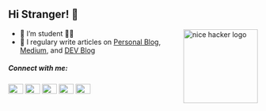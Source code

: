 ## Hi Stranger! 👋 

<!-- <a href="https://mrofisr.my.id"><img alt="nice hacker logo" src="https://www.flaticon.com/svg/static/icons/svg/2317/2317981.svg" align="right" height="150" /></a> -->
<a href="https://mrofisr.github.io"><img alt="nice hacker logo" src="https://www.flaticon.com/svg/static/icons/svg/3762/3762238.svg" align="right" height="150" /></a>

- 🌱 I’m student 🧑‍🎓 
- 📝 I regulary write articles on [Personal Blog](https://mrofisr.my.id), [Medium](https://mrofisr.medium.com/), and [DEV Blog](https://dev.to/mrofisr)

<h5>Connect with me:</h5>
<p>
<a href="https://dev.to/mrofisr" target="blank"><img align="center" src="https://cdn.jsdelivr.net/npm/simple-icons@3.0.1/icons/dev-dot-to.svg" alt="mrofisr" height="20" width="30" /></a>
<a href="https://twitter.com/mrofisr_" target="blank"><img align="center" src="https://cdn.jsdelivr.net/npm/simple-icons@3.0.1/icons/twitter.svg" alt="mrofisr_" height="20" width="30" /></a>
<a href="https://linkedin.com/in/mrofisr" target="blank"><img align="center" src="https://cdn.jsdelivr.net/npm/simple-icons@3.0.1/icons/linkedin.svg" alt="mrofisr" height="20" width="30" /></a>
<a href="https://t.me/mrofisr" target="blank"><img align="center" src="https://cdn.jsdelivr.net/npm/simple-icons@3.0.1/icons/telegram.svg" alt="mrofisr" height="20" width="30" /></a>
<a href="https://stackexchange.com/users/17433174/muhammad-abdur-rofi" target="blank"><img align="center" src="https://cdn.jsdelivr.net/npm/simple-icons@3.0.1/icons/stackoverflow.svg" alt="mrofisr" height="20" width="30" /></a>
</p>
